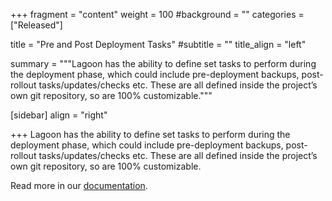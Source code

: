 +++
fragment = "content"
weight = 100
#background = ""
categories = ["Released"]

title = "Pre and Post Deployment Tasks"
#subtitle = ""
title_align = "left"

summary = """Lagoon has the ability to define set tasks to perform during the deployment phase, which could include pre-deployment backups, post-rollout tasks/updates/checks etc. These are all defined inside the project’s own git repository, so are 100% customizable."""

[sidebar]
  align = "right"

+++
Lagoon has the ability to define set tasks to perform during the deployment phase, which could include pre-deployment backups, post-rollout tasks/updates/checks etc. These are all defined inside the project’s own git repository, so are 100% customizable.

Read more in our [documentation](https://docs.lagoon.sh/lagoon/using-lagoon-the-basics/lagoon-yml#tasks).

